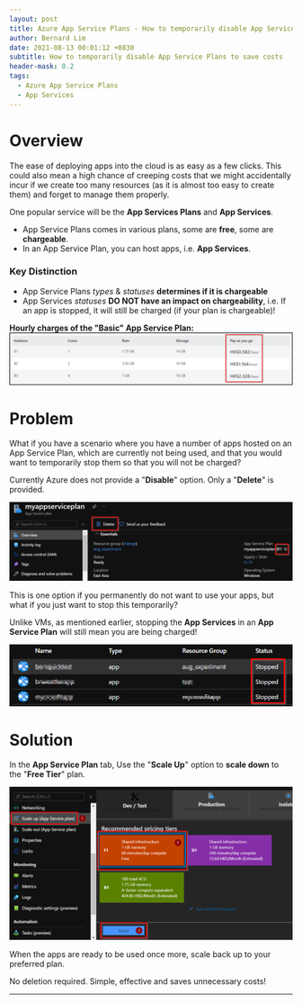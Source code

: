 ```yaml
---
layout: post
title: Azure App Service Plans - How to temporarily disable App Services Plans?
author: Bernard Lim
date: 2021-08-13 00:01:12 +0830
subtitle: How to temporarily disable App Service Plans to save costs
header-mask: 0.2
tags:
  - Azure App Service Plans
  - App Services
---
```


# Overview

The ease of deploying apps into the cloud is as easy as a few clicks. This could also mean a high chance of creeping costs that we might accidentally incur if we create too many resources (as it is almost too easy to create them) and forget to manage them properly.

One popular service will be the **App Services Plans** and **App Services**.

- App Service Plans comes in various plans, some are **free**, some are **chargeable**.
- In an App Service Plan, you can host apps, i.e. **App Services**.

### Key Distinction

- App Service Plans _types_ & _statuses_ **determines if it is chargeable**
- App Services _statuses_ **DO NOT have an impact on chargeability**, i.e. If an app is stopped, it will still be charged (if your plan is chargeable)!

**Hourly charges of the "Basic" App Service Plan:**
![App Services Pricing](/img/posts/2021-08-13-appservice-disable-temporarily-save-costs/appservice_pricing_1.png)

# Problem

What if you have a scenario where you have a number of apps hosted on an App Service Plan, which are currently not being used, and that you would want to temporarily stop them so that you will not be charged?

Currently Azure does not provide a "**Disable**" option. Only a "**Delete**" is provided.

![App Services Stop](/img/posts/2021-08-13-appservice-disable-temporarily-save-costs/appservice_delete.png)

This is one option if you permanently do not want to use your apps, but what if you just want to stop this temporarily?

Unlike VMs, as mentioned earlier, stopping the **App Services** in an **App Service Plan** will still mean you are being charged!

![App Services Stop](/img/posts/2021-08-13-appservice-disable-temporarily-save-costs/appservice_app_stop.png)

# Solution

In the **App Service Plan** tab, Use the "**Scale Up**" option to **scale down** to the "**Free Tier**" plan.

![App Services Scale Down](/img/posts/2021-08-13-appservice-disable-temporarily-save-costs/appservice_scale_down.png)

When the apps are ready to be used once more, scale back up to your preferred plan.

No deletion required. Simple, effective and saves unnecessary costs!

---

